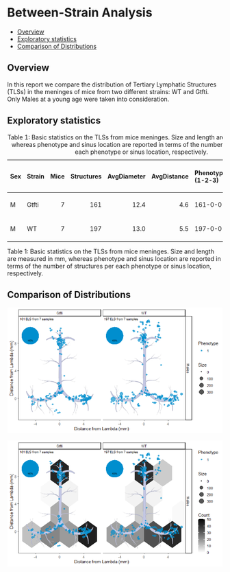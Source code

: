 # Between-Strain Analysis

-   [Overview](#overview)
-   [Exploratory statistics](#exploratory-statistics)
-   [Comparison of Distributions](#comparison-of-distributions)

## Overview

In this report we compare the distribution of Tertiary Lymphatic
Structures (TLSs) in the meninges of mice from two different strains: WT
and Gtfti. Only Males at a young age were taken into consideration.

## Exploratory statistics

<table>
<caption>Table 1: Basic statistics on the TLSs from mice meninges. Size
and length are measured in mm, whereas phenotype and sinus location are
reported in terms of the number of structures per each phenotype or
sinus location, respectively.</caption>
<colgroup>
<col style="width: 4%" />
<col style="width: 7%" />
<col style="width: 5%" />
<col style="width: 11%" />
<col style="width: 12%" />
<col style="width: 12%" />
<col style="width: 19%" />
<col style="width: 18%" />
<col style="width: 8%" />
</colgroup>
<thead>
<tr class="header">
<th style="text-align: left;">Sex</th>
<th style="text-align: left;">Strain</th>
<th style="text-align: right;">Mice</th>
<th style="text-align: right;">Structures</th>
<th style="text-align: right;">AvgDiameter</th>
<th style="text-align: right;">AvgDistance</th>
<th style="text-align: left;">Phenotype (1-2-3)</th>
<th style="text-align: left;">Sinus (0-90-180)</th>
<th style="text-align: left;">Desc</th>
</tr>
</thead>
<tbody>
<tr class="odd">
<td style="text-align: left;">M</td>
<td style="text-align: left;">Gtfti</td>
<td style="text-align: right;">7</td>
<td style="text-align: right;">161</td>
<td style="text-align: right;">12.4</td>
<td style="text-align: right;">4.6</td>
<td style="text-align: left;">161-0-0</td>
<td style="text-align: left;">63-62-36</td>
<td style="text-align: left;">1 month</td>
</tr>
<tr class="even">
<td style="text-align: left;">M</td>
<td style="text-align: left;">WT</td>
<td style="text-align: right;">7</td>
<td style="text-align: right;">197</td>
<td style="text-align: right;">13.0</td>
<td style="text-align: right;">5.5</td>
<td style="text-align: left;">197-0-0</td>
<td style="text-align: left;">74-85-38</td>
<td style="text-align: left;">1 month</td>
</tr>
</tbody>
</table>

Table 1: Basic statistics on the TLSs from mice meninges. Size and
length are measured in mm, whereas phenotype and sinus location are
reported in terms of the number of structures per each phenotype or
sinus location, respectively.

## Comparison of Distributions

<img src="plots/WT_Gtftifig-loc-1.png" id="fig-loc"
alt="Figure 1: Scatter plot of TLSs around meninges. Each dot represents one structure, sized by dimension, coloured by phenotype and labeled by sample. Each panel corresponds to a mice group based on sex and age category." />

<img src="plots/WT_Gtftifig-loc-dens-1.png" id="fig-loc-dens"
alt="Figure 2: Density plot of TLSs around meninges. Each dot represents one structure, sized by dimension, coloured by phenotype. Colour indicates the fraction of structures found in each pixel. Each panel corresponds to a mice group based on sex and age category." />
